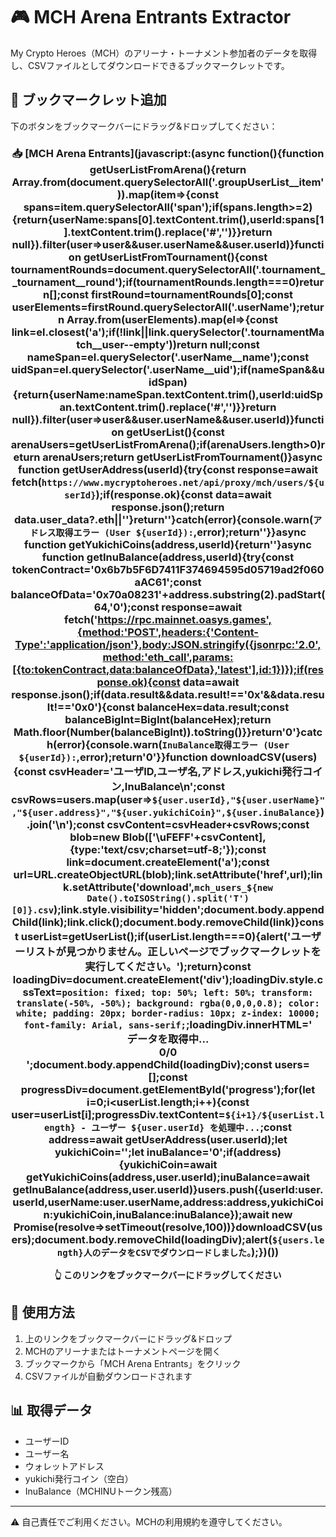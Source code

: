 # 🎮 MCH Arena Entrants Extractor

My Crypto Heroes（MCH）のアリーナ・トーナメント参加者のデータを取得し、CSVファイルとしてダウンロードできるブックマークレットです。

## 🚀 ブックマークレット追加

下のボタンをブックマークバーにドラッグ&ドロップしてください：

<div align="center">

### 📥 [MCH Arena Entrants](javascript:(async function(){function getUserListFromArena(){return Array.from(document.querySelectorAll('.groupUserList__item')).map(item=>{const spans=item.querySelectorAll('span');if(spans.length>=2){return{userName:spans[0].textContent.trim(),userId:spans[1].textContent.trim().replace('#','')}}return null}).filter(user=>user&&user.userName&&user.userId)}function getUserListFromTournament(){const tournamentRounds=document.querySelectorAll('.tournament__tournament__round');if(tournamentRounds.length===0)return[];const firstRound=tournamentRounds[0];const userElements=firstRound.querySelectorAll('.userName');return Array.from(userElements).map(el=>{const link=el.closest('a');if(!link||link.querySelector('.tournamentMatch__user--empty'))return null;const nameSpan=el.querySelector('.userName__name');const uidSpan=el.querySelector('.userName__uid');if(nameSpan&&uidSpan){return{userName:nameSpan.textContent.trim(),userId:uidSpan.textContent.trim().replace('#','')}}return null}).filter(user=>user&&user.userName&&user.userId)}function getUserList(){const arenaUsers=getUserListFromArena();if(arenaUsers.length>0)return arenaUsers;return getUserListFromTournament()}async function getUserAddress(userId){try{const response=await fetch(`https://www.mycryptoheroes.net/api/proxy/mch/users/${userId}`);if(response.ok){const data=await response.json();return data.user_data?.eth||''}return''}catch(error){console.warn(`アドレス取得エラー (User ${userId}):`,error);return''}}async function getYukichiCoins(address,userId){return''}async function getInuBalance(address,userId){try{const tokenContract='0x6b7b5F6D7411F374694595d05719ad2f060aAC61';const balanceOfData='0x70a08231'+address.substring(2).padStart(64,'0');const response=await fetch('https://rpc.mainnet.oasys.games',{method:'POST',headers:{'Content-Type':'application/json'},body:JSON.stringify({jsonrpc:'2.0',method:'eth_call',params:[{to:tokenContract,data:balanceOfData},'latest'],id:1})});if(response.ok){const data=await response.json();if(data.result&&data.result!=='0x'&&data.result!=='0x0'){const balanceHex=data.result;const balanceBigInt=BigInt(balanceHex);return Math.floor(Number(balanceBigInt)).toString()}}return'0'}catch(error){console.warn(`InuBalance取得エラー (User ${userId}):`,error);return'0'}}function downloadCSV(users){const csvHeader='ユーザID,ユーザ名,アドレス,yukichi発行コイン,InuBalance\n';const csvRows=users.map(user=>`${user.userId},"${user.userName}","${user.address}","${user.yukichiCoin}",${user.inuBalance}`).join('\n');const csvContent=csvHeader+csvRows;const blob=new Blob(['\uFEFF'+csvContent],{type:'text/csv;charset=utf-8;'});const link=document.createElement('a');const url=URL.createObjectURL(blob);link.setAttribute('href',url);link.setAttribute('download',`mch_users_${new Date().toISOString().split('T')[0]}.csv`);link.style.visibility='hidden';document.body.appendChild(link);link.click();document.body.removeChild(link)}const userList=getUserList();if(userList.length===0){alert('ユーザーリストが見つかりません。正しいページでブックマークレットを実行してください。');return}const loadingDiv=document.createElement('div');loadingDiv.style.cssText=`position: fixed; top: 50%; left: 50%; transform: translate(-50%, -50%); background: rgba(0,0,0,0.8); color: white; padding: 20px; border-radius: 10px; z-index: 10000; font-family: Arial, sans-serif;`;loadingDiv.innerHTML='<div>データを取得中...</div><div id="progress">0/0</div>';document.body.appendChild(loadingDiv);const users=[];const progressDiv=document.getElementById('progress');for(let i=0;i<userList.length;i++){const user=userList[i];progressDiv.textContent=`${i+1}/${userList.length} - ユーザー ${user.userId} を処理中...`;const address=await getUserAddress(user.userId);let yukichiCoin='';let inuBalance='0';if(address){yukichiCoin=await getYukichiCoins(address,user.userId);inuBalance=await getInuBalance(address,user.userId)}users.push({userId:user.userId,userName:user.userName,address:address,yukichiCoin:yukichiCoin,inuBalance:inuBalance});await new Promise(resolve=>setTimeout(resolve,100))}downloadCSV(users);document.body.removeChild(loadingDiv);alert(`${users.length}人のデータをCSVでダウンロードしました。`);})())

**👆 このリンクをブックマークバーにドラッグしてください**

</div>

## 🔧 使用方法

1. 上のリンクをブックマークバーにドラッグ&ドロップ
2. MCHのアリーナまたはトーナメントページを開く
3. ブックマークから「MCH Arena Entrants」をクリック
4. CSVファイルが自動ダウンロードされます

## 📊 取得データ

- ユーザーID
- ユーザー名  
- ウォレットアドレス
- yukichi発行コイン（空白）
- InuBalance（MCHINUトークン残高）

---

⚠️ 自己責任でご利用ください。MCHの利用規約を遵守してください。
